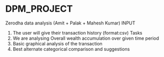 # DPM_PROJECT
Zerodha data analysis (Amit + Palak + Mahesh Kumar)
INPUT 
1. The user will give their transaction history (format:csv)
Tasks 
1. We are analysing Overall wealth accumulation over given time period 
2. Basic graphical analysis of the transaction 
3. Best alternate categorical comparison and suggestions

